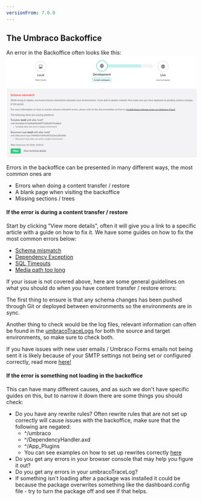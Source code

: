 ```yaml
---
versionFrom: 7.0.0
---
```


## The Umbraco Backoffice

An error in the Backoffice often looks like this:
![Backoffice error](images/backoffice-error.png)

Errors in the backoffice can be presented in many different ways, the most common ones are
* Errors when doing a content transfer / restore
* A blank page when visiting the backoffice
* Missing sections / trees

#### If the error is during a content transfer / restore

Start by clicking "View more details", often it will give you a link to a specific article with a guide on how to fix it. We have some guides on how to fix the most common errors below:
* [Schema mismatch](Deployments/Schema-Mismatches)
* [Dependency Exception](Deployments/Dependency-Exceptions)
* [SQL Timeouts](Deployments/Deploy-Settings)
* [Media path too long](Deployments/Path-too-long-exception)

If your issue is not covered above, here are some general guidelines on what you should do when you have content transfer / restore errors:

The first thing to ensure is that any schema changes has been pushed through Git or deployed between environments so the environments are in sync.

Another thing to check would be the log files, relevant information can often be found in the [umbracoTraceLogs](Log-Files/#umbraco-logs) for both the source and target environments, so make sure to check both.

If you have issues with new user emails / Umbraco Forms emails not being sent it is likely because of your SMTP settings not being set or configured correctly, read more [here!](../Set-Up/SMTP-settings)

#### If the error is something not loading in the backoffice

This can have many different causes, and as such we don't have specific guides on this, but to narrow it down there are some things you should check:

* Do you have any rewrite rules? Often rewrite rules that are not set up correctly will cause issues with the backoffice, make sure that the following are negated:
    * ^/umbraco
    * ^/DependencyHandler.axd
    * ^/App_Plugins
    * You can see examples on how to set up rewrites correctly [here](../Set-Up/Manage-Domains/Rewrites-on-Cloud)
* Do you get any errors in your browser console that may help you figure it out?
* Do you get any errors in your umbracoTraceLog?
* If something isn't loading after a package was installed it could be because the package overwrites something like the dashboard.config file - try to turn the package off and see if that helps.
